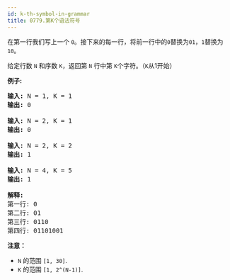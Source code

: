 ```yaml
---
id: k-th-symbol-in-grammar
title: 0779.第K个语法符号
---
```

在第一行我们写上一个 <code>0</code>。接下来的每一行，将前一行中的<code>0</code>替换为<code>01</code>，<code>1</code>替换为<code>10</code>。

给定行数 <code>N</code> 和序数 <code>K</code>，返回第 <code>N</code> 行中第 <code>K</code>个字符。（<code>K</code>从1开始）

**例子:**


<pre><strong>输入:</strong> N = 1, K = 1<br/><strong>输出:</strong> 0<br/><br/><strong>输入:</strong> N = 2, K = 1<br/><strong>输出:</strong> 0<br/><br/><strong>输入:</strong> N = 2, K = 2<br/><strong>输出:</strong> 1<br/><br/><strong>输入:</strong> N = 4, K = 5<br/><strong>输出:</strong> 1<br/><br/><strong>解释:</strong><br/>第一行: 0<br/>第二行: 01<br/>第三行: 0110<br/>第四行: 01101001<br/></pre>

**注意：**

- <code>N</code> 的范围 <code>[1, 30]</code>.
- <code>K</code> 的范围 <code>[1, 2^(N-1)]</code>.